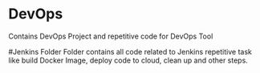 # DevOps
Contains DevOps Project and repetitive code for DevOps Tool


#Jenkins Folder
Folder contains all code related to Jenkins repetitive task like build Docker Image, deploy code to cloud, clean up and other steps.
